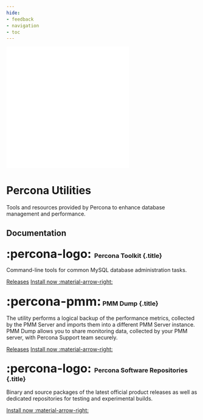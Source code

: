```yaml
---
hide:
- feedback
- navigation
- toc
---
```


<div class="landing" markdown>
<div class="splash header subpage utilities dark" markdown>

![Percona Lab](assets/percona-utilities.svg)

# Percona Utilities

Tools and resources provided by Percona to enhance database management and performance.

</div>
</div>


## Documentation

<div data-grid markdown>
<div data-banner markdown>

### <span style="font-size:1.875em;margin-right:0.125em">:percona-logo:</span> Percona Toolkit {.title}

Command-line tools for common MySQL database administration tasks.

<div class="actions" markdown>

[Releases](https://docs.percona.com/percona-toolkit/release_notes.html)
[Install now :material-arrow-right:](https://docs.percona.com/percona-toolkit/installation.html)

</div>
</div>
<div data-banner markdown>

### <span style="font-size:2em">:percona-pmm:</span> PMM Dump {.title}

The utility performs a logical backup of the performance metrics, collected by the PMM Server and imports them into a different PMM Server instance. PMM Dump allows you to share monitoring data, collected by your PMM server, with Percona Support team securely.

<div class="actions" markdown>

[Releases](https://docs.percona.com/pmm-dump-documentation/ReleaseNotes/index.html)
[Install now :material-arrow-right:](https://docs.percona.com/pmm-dump-documentation/installation.html)

</div>
</div>
<div data-banner markdown>

### <span style="font-size:1.875em;margin-right:0.125em">:percona-logo:</span> Percona Software Repositories {.title}

Binary and source packages of the latest official product releases as well as dedicated repositories for testing and experimental builds.

<div class="actions" markdown>

[Install now :material-arrow-right:](https://docs.percona.com/percona-software-repositories/installing.html)

</div>
</div>
</div>

